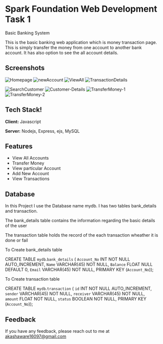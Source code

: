 # Spark Foundation Web Development Task 1

Basic Banking System

This is the basic banking web application which is money transaction page. This is simply transfer the money from one account to another bank account. It has also option to see the all account details.


## Screenshots
![Homepage](https://user-images.githubusercontent.com/103283433/225957107-528a332f-b06d-4b9d-905e-ed25d324da24.PNG)
![newAccount](https://user-images.githubusercontent.com/103283433/225957715-c92ff39d-a5c5-47dc-a6f8-9b57fc0281b4.PNG)
![ViewAll](https://user-images.githubusercontent.com/103283433/225957774-cb024451-1cb4-4eed-9f8a-d2a8d0fa5952.PNG)
![TransactionDetails](https://user-images.githubusercontent.com/103283433/225957821-63801078-aba4-46cc-a819-118f53708063.PNG)

![SearchCustomer](https://user-images.githubusercontent.com/103283433/225957881-4c957a85-58bf-4629-a41f-9628a480c3b3.PNG)
![Customer-Details](https://user-images.githubusercontent.com/103283433/225957924-30e96265-c798-43fc-946a-6259189660f8.PNG)
![TransferMoney-1](https://user-images.githubusercontent.com/103283433/225958077-ce2539f3-dd9e-4612-8713-c95ea5b5a2c8.PNG)
![TransferMoney-2](https://user-images.githubusercontent.com/103283433/225958364-0a79f6cd-2b07-453e-8846-b36507b6a063.PNG)


## Tech Stack!


**Client:** Javascript

**Server:** Nodejs, Express, ejs, MySQL


## Features

- View All Accounts
- Transfer Money
- View particular Account
- Add New Account
- View Transactions


## Database

 In this Project I use the Database name mydb. I has two tables bank_details and transaction. 
 
 The bank_details table contains the information regarding the basic details of the user

 The transaction table holds the record of the each transaction wheather it is done or fail

To Create bank_details table

 CREATE TABLE `mydb`.`bank_details` (
  `Account_No` INT NOT NULL AUTO_INCREMENT,
  `Name` VARCHAR(45) NOT NULL,
  `Balance` FLOAT NULL DEFAULT 0,
  `Email` VARCHAR(45) NOT NULL,
  PRIMARY KEY (`Account_No`));


To Create transaction table

CREATE TABLE `mydb`.`transaction` (
  `id` INT NOT NULL AUTO_INCREMENT,
  `sender` VARCHAR(45) NOT NULL,
  `receiver` VARCHAR(45) NOT NULL,
  `amount` FLOAT NOT NULL,
  `status` BOOLEAN NOT NULL,
  PRIMARY KEY (`Account_No`));



## Feedback

If you have any feedback, please reach out to me at akashaware16097@gmail.com
